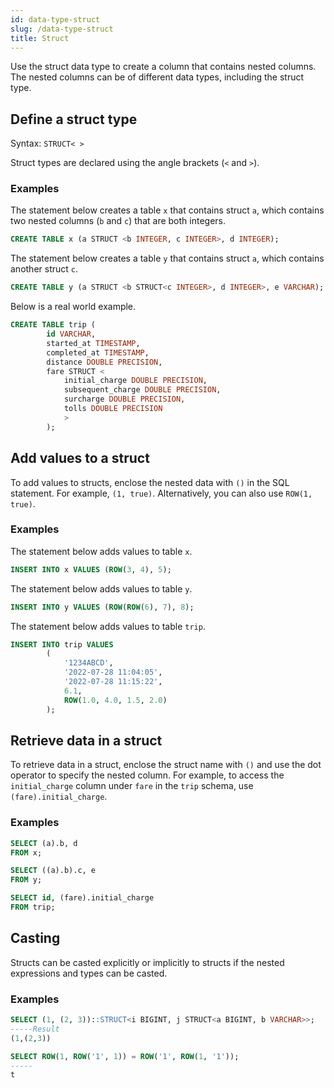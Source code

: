 ```yaml
---
id: data-type-struct
slug: /data-type-struct
title: Struct
---
```

<head>
  <link rel="canonical" href="https://docs.risingwave.com/docs/current/data-type-struct/" />
</head>

Use the struct data type to create a column that contains nested columns. The nested columns can be of different data types, including the struct type.

## Define a struct type

Syntax:
`STRUCT< >`

Struct types are declared using the angle brackets (`<` and `>`).

### Examples

The statement below creates a table `x` that contains struct `a`, which contains two nested columns (`b` and `c`) that are both integers.

```sql
CREATE TABLE x (a STRUCT <b INTEGER, c INTEGER>, d INTEGER);
```

The statement below creates a table `y` that contains struct `a`, which contains another struct `c`.

```sql
CREATE TABLE y (a STRUCT <b STRUCT<c INTEGER>, d INTEGER>, e VARCHAR);
```

Below is a real world example.

```sql
CREATE TABLE trip (
        id VARCHAR,
        started_at TIMESTAMP,
        completed_at TIMESTAMP,
        distance DOUBLE PRECISION,
        fare STRUCT <
            initial_charge DOUBLE PRECISION,
            subsequent_charge DOUBLE PRECISION,
            surcharge DOUBLE PRECISION,
            tolls DOUBLE PRECISION 
            > 
        );
```

## Add values to a struct

To add values to structs, enclose the nested data with `()` in the SQL statement. For example, `(1, true)`. Alternatively, you can also use `ROW(1, true)`.

### Examples

The statement below adds values to table `x`.

```sql
INSERT INTO x VALUES (ROW(3, 4), 5);
```

The statement below adds values to table `y`.
```sql
INSERT INTO y VALUES (ROW(ROW(6), 7), 8);
```

The statement below adds values to table `trip`.

```sql
INSERT INTO trip VALUES 
        (
            '1234ABCD', 
            '2022-07-28 11:04:05', 
            '2022-07-28 11:15:22', 
            6.1, 
            ROW(1.0, 4.0, 1.5, 2.0)
        );
```

## Retrieve data in a struct

To retrieve data in a struct, enclose the struct name with `()` and use the dot operator to specify the nested column. For example, to access the `initial_charge` column under `fare` in the `trip` schema, use `(fare).initial_charge`.

### Examples

```sql
SELECT (a).b, d
FROM x;
```

```sql
SELECT ((a).b).c, e
FROM y;
```

```sql
SELECT id, (fare).initial_charge 
FROM trip;
```

## Casting

Structs can be casted explicitly or implicitly to structs if the nested expressions and types can be casted.

### Examples

```sql
SELECT (1, (2, 3))::STRUCT<i BIGINT, j STRUCT<a BIGINT, b VARCHAR>>;
-----Result
(1,(2,3))
```

```sql
SELECT ROW(1, ROW('1', 1)) = ROW('1', ROW(1, '1'));
-----
t
```
